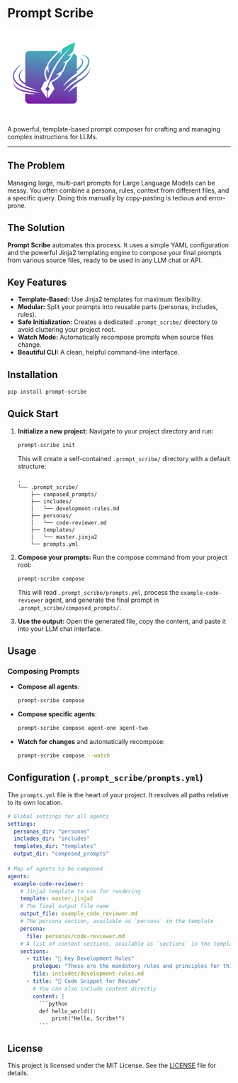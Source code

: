 # Prompt Scribe

<img src="https://raw.githubusercontent.com/scribe-works/prompt-scribe/main/docs/assets/logo.png" alt="The Scribe Works Logo" width="200"/>

A powerful, template-based prompt composer for crafting and managing complex instructions for LLMs.

---

## The Problem

Managing large, multi-part prompts for Large Language Models can be messy. You often combine a persona, rules, context from different files, and a specific query. Doing this manually by copy-pasting is tedious and error-prone.

## The Solution

**Prompt Scribe** automates this process. It uses a simple YAML configuration and the powerful Jinja2 templating engine to compose your final prompts from various source files, ready to be used in any LLM chat or API.

## Key Features

-   **Template-Based:** Use Jinja2 templates for maximum flexibility.
-   **Modular:** Split your prompts into reusable parts (personas, includes, rules).
-   **Safe Initialization:** Creates a dedicated `.prompt_scribe/` directory to avoid cluttering your project root.
-   **Watch Mode:** Automatically recompose prompts when source files change.
-   **Beautiful CLI:** A clean, helpful command-line interface.

## Installation

```bash
pip install prompt-scribe
```

## Quick Start

1.  **Initialize a new project:**
    Navigate to your project directory and run:
    ```bash
    prompt-scribe init
    ```
    This will create a self-contained `.prompt_scribe/` directory with a default structure:
    ```
    .
    └── .prompt_scribe/
        ├── composed_prompts/
        ├── includes/
        │   └── development-rules.md
        ├── personas/
        │   └── code-reviewer.md
        ├── templates/
        │   └── master.jinja2
        └── prompts.yml
    ```

2.  **Compose your prompts:**
    Run the compose command from your project root:
    ```bash
    prompt-scribe compose
    ```
    This will read `.prompt_scribe/prompts.yml`, process the `example-code-reviewer` agent, and generate the final prompt in `.prompt_scribe/composed_prompts/`.

3.  **Use the output:**
    Open the generated file, copy the content, and paste it into your LLM chat interface.

## Usage

### Composing Prompts

-   **Compose all agents**:
    ```bash
    prompt-scribe compose
    ```
-   **Compose specific agents**:
    ```bash
    prompt-scribe compose agent-one agent-two
    ```
-   **Watch for changes** and automatically recompose:
    ```bash
    prompt-scribe compose --watch
    ```

## Configuration (`.prompt_scribe/prompts.yml`)

The `prompts.yml` file is the heart of your project. It resolves all paths relative to its own location.

```yaml
# Global settings for all agents
settings:
  personas_dir: "personas"
  includes_dir: "includes"
  templates_dir: "templates"
  output_dir: "composed_prompts"

# Map of agents to be composed
agents:
  example-code-reviewer:
    # Jinja2 template to use for rendering
    template: master.jinja2
    # The final output file name
    output_file: example_code_reviewer.md
    # The persona section, available as `persona` in the template
    persona:
      file: personas/code-reviewer.md
    # A list of content sections, available as `sections` in the template
    sections:
      - title: "📜 Key Development Rules"
        prologue: "These are the mandatory rules and principles for this project."
        file: includes/development-rules.md
      - title: "📄 Code Snippet for Review"
        # You can also include content directly
        content: |
          ```python
          def hello_world():
              print("Hello, Scribe!")
          ```
```

## License

This project is licensed under the MIT License. See the [LICENSE](LICENSE) file for details.